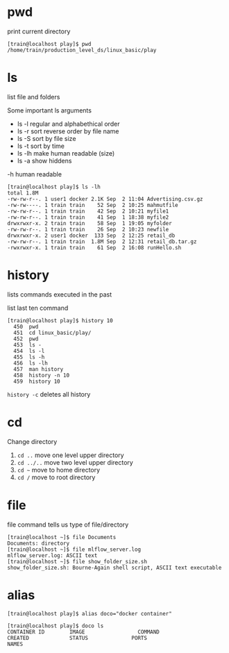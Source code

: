 # pwd  
print current directory
```
[train@localhost play]$ pwd
/home/train/production_level_ds/linux_basic/play
```

#  ls
list file and folders

Some important ls arguments  
- ls -l  regular and alphabethical order  
- ls -r sort reverse order by file name 
- ls -S sort by file size
- ls -t sort by time
- ls -lh make human readable (size)
- ls -a show hiddens

-h human readable  
```
[train@localhost play]$ ls -lh
total 1.8M
-rw-rw-r--. 1 user1 docker 2.1K Sep  2 11:04 Advertising.csv.gz
-rw-rw----. 1 train train    52 Sep  2 10:25 mahmutfile
-rw-rw-r--. 1 train train    42 Sep  2 10:21 myfile1
-rw-rw-r--. 1 train train    41 Sep  1 18:38 myfile2
drwxrwxr-x. 2 train train    58 Sep  1 19:05 myfolder
-rw-rw-r--. 1 train train    26 Sep  2 10:23 newfile
drwxrwxr-x. 2 user1 docker  133 Sep  2 12:25 retail_db
-rw-rw-r--. 1 train train  1.8M Sep  2 12:31 retail_db.tar.gz
-rwxrwxr-x. 1 train train    61 Sep  2 16:08 runHello.sh
```

# history  
lists commands executed in the past  

list last ten command  
```
[train@localhost play]$ history 10
  450  pwd
  451  cd linux_basic/play/
  452  pwd
  453  ls -
  454  ls -l
  455  ls -h
  456  ls -lh
  457  man history
  458  history -n 10
  459  history 10
  ```

  `history -c` deletes all history

  # cd
  Change directory

1. `cd ..`     move one level upper directory  
2. `cd ../..`  move two level upper directory  
3. `cd ~`      move to home directory  
4. `cd /`      move to root directory  

# file
file command tells us type of file/directory
```
[train@localhost ~]$ file Documents
Documents: directory
[train@localhost ~]$ file mlflow_server.log
mlflow_server.log: ASCII text
[train@localhost ~]$ file show_folder_size.sh
show_folder_size.sh: Bourne-Again shell script, ASCII text executable
```

# alias 
```
[train@localhost play]$ alias doco="docker container"

[train@localhost play]$ doco ls
CONTAINER ID        IMAGE                 COMMAND                  CREATED             STATUS              PORTS                                                       NAMES
```